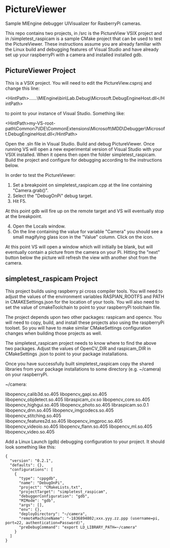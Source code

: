 # PictureViewer
Sample MIEngine debugger UIVisualizer for RasberryPi cameras. 

This repo contains two projects, in /src is the PictureView VSIX project and in /simpletest_raspicam is a sample CMake 
project that can be used to test the PictureViewer. These instructions assume you are already familiar with the Linux
build and debugging features of Visual Studio and have already set up your raspberryPi with a camera and 
installed installed gdb.

## PictureViewer Project
This is a VSIX project. You will need to edit the PictureView.csproj and change this line:

&lt;HintPath&gt;..\..\..\MIEngine\bin\Lab.Debug\Microsoft.DebugEngineHost.dll&lt;/HintPath&gt;

to point to your instance of Visual Studio. Something like:

&lt;HintPath&gt;my-VS-root-path\Common7\IDE\CommonExtensions\Microsoft\MDD\Debugger\Microsoft.DebugEngineHost.dll&lt;/HintPath&gt;

Open the .sln file in Visual Studio. Build and debug PictureViewer. Once running VS will open a new experimental version of
Visual Studio with your VSIX installed. When it opens then open the folder simpletest_raspicam. Build the project and 
configure for debugging according to the instructions below. 

In order to test the PictureViewer:
1. Set a breakpoint on simpletest_raspicam.cpp at the line containing "Camera.grab()".
2. Select the "DebugOnPi" debug target.
3. Hit F5. 

At this point gdb will fire up on the remote target and VS will eventually stop at the breakpoint.

4. Open the Locals window.
5. On the line containing the value for variable "Camera" you should see a small magifying glass icon in the "Value" column.
   Click on the icon.

At this point VS will open a window which will initially be blank, but will eventually contain a picture from the camera on
your Pi. Hitting the "next" button below the picture will refresh the view with another shot from the camera.

## simpletest_raspicam Project

This project builds using raspberry pi cross compiler tools. You will need to adjust the values of the environment variables
RASPIAN_ROOTFS and PATH in CMAKESettings.json for the location of your tools. You will also need to set the value of cmakeToolchain
to point to your raspberryPi toolchain file.

The project depends upon two other packages: raspicam and opencv. You will need to copy, build, and install these projects also using the
raspberryPi toolset. So you will have to make similar CMakeSettings configuration changes when building those projects as well.

The simpletest_raspicam project needs to know where to find the above two packages. Adjust the values of OpenCV_DIR and raspicam_DIR in
CMakeSettings .json to point to your package installations.

Once you have successfully built simpletest_raspicam copy the shared libraries from your package installations to some directory (e.g. ~/camera)
on your raspberryPi.

~/camera:

libopencv_calib3d.so.405     libopencv_gapi.so.405       libopencv_objdetect.so.405  libraspicam_cv.so
libopencv_core.so.405        libopencv_highgui.so.405    libopencv_photo.so.405      libraspicam.so.0.1
libopencv_dnn.so.405         libopencv_imgcodecs.so.405  libopencv_stitching.so.405  
libopencv_features2d.so.405  libopencv_imgproc.so.405    libopencv_videoio.so.405
libopencv_flann.so.405       libopencv_ml.so.405         libopencv_video.so.405

Add a Linux Launch (gdb) debugging configuration to your project. It should look something like this:

```
{
  "version": "0.2.1",
  "defaults": {},
  "configurations": [
    {
      "type": "cppgdb",
      "name": "DebugOnPi",
      "project": "CMakeLists.txt",
      "projectTarget": "simpletest_raspicam",
      "debuggerConfiguration": "gdb",
      "MIMode": "gdb",
      "args": [],
      "env": {},
      "deployDirectory": "~/camera",
      "remoteMachineName": "-1836894802;xxx.yyy.zz.ppp (username=pi, port=22, authentication=Password)",
      "preDebugCommand": "export LD_LIBRARY_PATH=~/camera"
    }
  ]
}
```